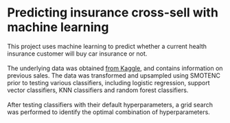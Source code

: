 # Predicting insurance cross-sell with machine learning
This project uses machine learning to predict whether a current health insurance customer will buy car insurance or not.<br><br>
The underlying data was obtained [from Kaggle](https://www.kaggle.com/anmolkumar/health-insurance-cross-sell-prediction), and contains information on previous sales. The data was transformed and upsampled using SMOTENC prior to testing various classifiers, including logistic regression, support vector classifiers, KNN classifiers and random forest classifiers.<br><br>
After testing classifiers with their default hyperparameters, a grid search was performed to identify the optimal combination of hyperparameters.
